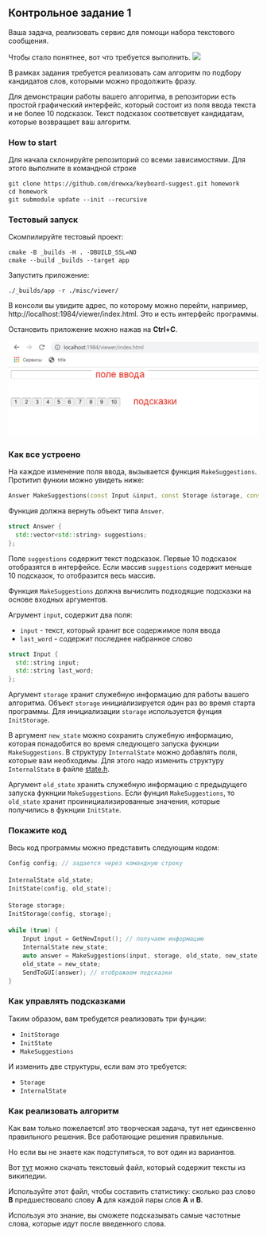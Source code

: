## Контрольное задание 1

Ваша задача, реализовать сервис для помощи набора текстового сообщения.

Чтобы стало понятнее, вот что требуется выполнить.
![](https://u.yablyk.com/2018/11/how-to-disable-tooltips-predictive-dialing-on-keyboard-iphone-1.jpg)

В рамках задания требуется реализовать сам алгоритм по подбору кандидатов слов, которыми можно продолжить фразу.

Для демонстрации работы вашего алгоритма, в репозитории есть простой графический интерфейс,
который состоит из поля ввода текста и не более 10 подсказок. Текст подсказок соответсвует кандидатам, которые возвращает ваш алгоритм.

### How to start

Для начала склонируйте репозиторий со всеми зависимостями. Для этого выполните в командной строке
```shell script
git clone https://github.com/drewxa/keyboard-suggest.git homework
cd homework
git submodule update --init --recursive
```


### Тестовый запуск
Скомпилируйте тестовый проект:
```shell script
cmake -B _builds -H . -DBUILD_SSL=NO
cmake --build _builds --target app
```

Запустить приложение:
```shell script
./_builds/app -r ./misc/viewer/
```

В консоли вы увидите адрес, по которому можно перейти, например, 
 http://localhost:1984/viewer/index.html. Это и есть интерфейс программы.
 
Остановить приложение можно нажав на **Ctrl+C**.

![](./images/demo.png)

### Как все устроено
На каждое изменение поля ввода, вызывается функция `MakeSuggestions`. Протитип функии можно увидеть ниже:

```c++
Answer MakeSuggestions(const Input &input, const Storage &storage, const InternalState &old_state, InternalState &new_state);
```

Функция должна вернуть объект типа `Answer`.
```cpp
struct Answer {
  std::vector<std::string> suggestions;
};
```

Поле `suggestions` содержит текст подсказок. Первые 10 подсказок отобразятся в интерфейсе.
Если массив `suggestions` содержит меньше 10 подсказок, то отобразится весь массив.

Функция `MakeSuggestions` должна вычислить подходящие подсказки на основе входных аргументов.

Агрумент `input`, содержит два поля:
* `input` - текст, который хранит все содержимое поля ввода
* `last_word` - содержит последнее набранное слово

```cpp
struct Input {
  std::string input;
  std::string last_word;
};
```

Аргумент `storage` хранит служебную информацию для работы вашего алгоритма. Объект `storage` инициализируется один раз во время старта программы.
Для инициализации `storage` используется фунция `InitStorage`.

В аргумент `new_state` можно сохранить служебную информацию, которая понадобится во время следующего запуска фукнции `MakeSuggestions`.
В структуру `InternalState` можно добавлять поля, которые вам необходимы. Для этого надо изменить структуру `InternalState` в файле [state.h](include/state.h).

Аргумент `old_state` хранить служебную информацию с предыдущего запуска фукнции `MakeSuggestions`. Если фунция `MakeSuggestions`, то `old_state` хранит проинициализированные значения, которые получились в фукнции `InitState`.

### Покажите код
Весь код программы можно представить следующим кодом:
```cpp
Config config; // задается через командную строку

InternalState old_state;
InitState(config, old_state);

Storage storage;
InitStorage(config, storage);

while (true) {
    Input input = GetNewInput(); // получаем информацию
    InternalState new_state;
    auto answer = MakeSuggestions(input, storage, old_state, new_state);
    old_state = new_state;
    SendToGUI(answer); // отображаем подсказки
}
```

### Как управлять подсказками

Таким образом, вам требудется реализовать три фунции:
* `InitStorage`
* `InitState`
* `MakeSuggestions`

И изменить две структуры, если вам это требуется:
* `Storage`
* `InternalState`

### Как реализовать алгоритм
Как вам только пожелается! это творческая задача, тут нет единсвенно правильного решения. Все работающие решения правильные.

Но если вы не знаете как подступиться, то вот один из вариантов.

Вот [тут](https://meta.wikimedia.org/wiki/Data_dump_torrents#English_Wikipedia) можно скачать текстовый файл, который содержит тексты из википедии.

Используйте этот файл, чтобы составить статистику:
сколько раз слово **B** предшествовало слову **A** для каждой пары слов **A** и **B**.

Используя это знание, вы сможете подсказывать самые частотные слова, которые идут после введенного слова.


